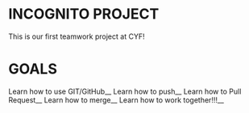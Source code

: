 # INCOGNITO PROJECT

This is our first teamwork project at CYF!

# GOALS

Learn how to use GIT/GitHub__
Learn how to push__
Learn how to Pull Request__
Learn how to merge__
Learn how to work together!!!__ 

